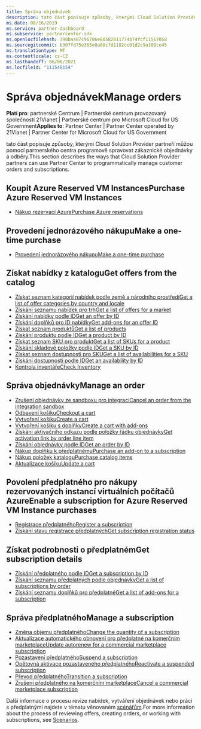 ```yaml
---
title: Správa objednávek
description: tato část popisuje způsoby, kterými Cloud Solution Provider partneři můžou pomocí partnerského centra programově spravovat zákaznické objednávky a odběry.
ms.date: 08/16/2019
ms.service: partner-dashboard
ms.subservice: partnercenter-sdk
ms.openlocfilehash: 390baa87c96706e60582811774b74fcf11567058
ms.sourcegitcommit: b307fd75e305e0a88cfd1182cc01d2c9a108ce45
ms.translationtype: MT
ms.contentlocale: cs-CZ
ms.lasthandoff: 06/06/2021
ms.locfileid: "111548154"
---
```

# <a name="manage-orders"></a><span data-ttu-id="59513-103">Správa objednávek</span><span class="sxs-lookup"><span data-stu-id="59513-103">Manage orders</span></span>

<span data-ttu-id="59513-104">**Platí pro**: partnerské Centrum | Partnerské centrum provozovaný společností 21Vianet | Partnerské centrum pro Microsoft Cloud for US Government</span><span class="sxs-lookup"><span data-stu-id="59513-104">**Applies to**: Partner Center | Partner Center operated by 21Vianet | Partner Center for Microsoft Cloud for US Government</span></span>

<span data-ttu-id="59513-105">tato část popisuje způsoby, kterými Cloud Solution Provider partneři můžou pomocí partnerského centra programově spravovat zákaznické objednávky a odběry.</span><span class="sxs-lookup"><span data-stu-id="59513-105">This section describes the ways that Cloud Solution Provider partners can use Partner Center to programmatically manage customer orders and subscriptions.</span></span>

## <a name="purchase-azure-reserved-vm-instances"></a><span data-ttu-id="59513-106">Koupit Azure Reserved VM Instances</span><span class="sxs-lookup"><span data-stu-id="59513-106">Purchase Azure Reserved VM Instances</span></span>

- [<span data-ttu-id="59513-107">Nákup rezervací Azure</span><span class="sxs-lookup"><span data-stu-id="59513-107">Purchase Azure reservations</span></span>](purchase-azure-reservations.md)

## <a name="make-a-one-time-purchase"></a><span data-ttu-id="59513-108">Provedení jednorázového nákupu</span><span class="sxs-lookup"><span data-stu-id="59513-108">Make a one-time purchase</span></span>

- [<span data-ttu-id="59513-109">Provedení jednorázového nákupu</span><span class="sxs-lookup"><span data-stu-id="59513-109">Make a one-time purchase</span></span>](make-a-one-time-purchase.md)

## <a name="get-offers-from-the-catalog"></a><span data-ttu-id="59513-110">Získat nabídky z katalogu</span><span class="sxs-lookup"><span data-stu-id="59513-110">Get offers from the catalog</span></span>

- [<span data-ttu-id="59513-111">Získat seznam kategorií nabídek podle země a národního prostředí</span><span class="sxs-lookup"><span data-stu-id="59513-111">Get a list of offer categories by country and locale</span></span>](get-a-list-of-offer-categories-by-country-and-locale.md)
- [<span data-ttu-id="59513-112">Získání seznamu nabídek pro trh</span><span class="sxs-lookup"><span data-stu-id="59513-112">Get a list of offers for a market</span></span>](get-a-list-of-offers-for-a-market.md)
- [<span data-ttu-id="59513-113">Získání nabídky podle ID</span><span class="sxs-lookup"><span data-stu-id="59513-113">Get an offer by ID</span></span>](get-an-offer-by-id.md)
- [<span data-ttu-id="59513-114">Získání doplňků pro ID nabídky</span><span class="sxs-lookup"><span data-stu-id="59513-114">Get add-ons for an offer ID</span></span>](get-addon-offers-by-offer-id.md)
- [<span data-ttu-id="59513-115">Získat seznam produktů</span><span class="sxs-lookup"><span data-stu-id="59513-115">Get a list of products</span></span>](get-a-list-of-products.md)
- [<span data-ttu-id="59513-116">Získání produktu podle ID</span><span class="sxs-lookup"><span data-stu-id="59513-116">Get a product by ID</span></span>](get-a-product-by-id.md)
- [<span data-ttu-id="59513-117">Získat seznam SKU pro produkt</span><span class="sxs-lookup"><span data-stu-id="59513-117">Get a list of SKUs for a product</span></span>](get-a-list-of-skus-for-a-product.md)
- [<span data-ttu-id="59513-118">Získání skladové položky podle ID</span><span class="sxs-lookup"><span data-stu-id="59513-118">Get a SKU by ID</span></span>](get-a-sku-by-id.md)
- [<span data-ttu-id="59513-119">Získat seznam dostupnosti pro SKU</span><span class="sxs-lookup"><span data-stu-id="59513-119">Get a list of availabilities for a SKU</span></span>](get-a-list-of-availabilities-for-a-sku.md)
- [<span data-ttu-id="59513-120">Získání dostupnosti podle ID</span><span class="sxs-lookup"><span data-stu-id="59513-120">Get an availability by ID</span></span>](get-an-availability-by-id.md)
- [<span data-ttu-id="59513-121">Kontrola inventáře</span><span class="sxs-lookup"><span data-stu-id="59513-121">Check Inventory</span></span>](check-inventory.md)

## <a name="manage-an-order"></a><span data-ttu-id="59513-122">Správa objednávky</span><span class="sxs-lookup"><span data-stu-id="59513-122">Manage an order</span></span>

- [<span data-ttu-id="59513-123">Zrušení objednávky ze sandboxu pro integraci</span><span class="sxs-lookup"><span data-stu-id="59513-123">Cancel an order from the integration sandbox</span></span>](cancel-an-order-from-the-integration-sandbox.md)
- [<span data-ttu-id="59513-124">Odbavení košíku</span><span class="sxs-lookup"><span data-stu-id="59513-124">Checkout a cart</span></span>](checkout-a-cart.md)
- [<span data-ttu-id="59513-125">Vytvoření košíku</span><span class="sxs-lookup"><span data-stu-id="59513-125">Create a cart</span></span>](create-a-cart.md)
- [<span data-ttu-id="59513-126">Vytvoření košíku s doplňky</span><span class="sxs-lookup"><span data-stu-id="59513-126">Create a cart with add-ons</span></span>](create-a-cart-with-add-ons.md)
- [<span data-ttu-id="59513-127">Získání aktivačního odkazu podle položky řádku objednávky</span><span class="sxs-lookup"><span data-stu-id="59513-127">Get activation link by order line item</span></span>](get-activation-link-by-order-line-item.md)
- [<span data-ttu-id="59513-128">Získání objednávky podle ID</span><span class="sxs-lookup"><span data-stu-id="59513-128">Get an order by ID</span></span>](get-an-order-by-id.md)
- [<span data-ttu-id="59513-129">Nákup doplňku k předplatnému</span><span class="sxs-lookup"><span data-stu-id="59513-129">Purchase an add-on to a subscription</span></span>](purchase-an-add-on-to-a-subscription.md)
- [<span data-ttu-id="59513-130">Nákup položek katalogu</span><span class="sxs-lookup"><span data-stu-id="59513-130">Purchase catalog items</span></span>](purchase-catalog-items.md)
- [<span data-ttu-id="59513-131">Aktualizace košíku</span><span class="sxs-lookup"><span data-stu-id="59513-131">Update a cart</span></span>](update-a-cart.md)

## <a name="enable-a-subscription-for-azure-reserved-vm-instance-purchases"></a><span data-ttu-id="59513-132">Povolení předplatného pro nákupy rezervovaných instancí virtuálních počítačů Azure</span><span class="sxs-lookup"><span data-stu-id="59513-132">Enable a subscription for Azure Reserved VM Instance purchases</span></span>

- [<span data-ttu-id="59513-133">Registrace předplatného</span><span class="sxs-lookup"><span data-stu-id="59513-133">Register a subscription</span></span>](register-a-subscription.md)
- [<span data-ttu-id="59513-134">Získání stavu registrace předplatných</span><span class="sxs-lookup"><span data-stu-id="59513-134">Get subscription registration status</span></span>](get-subscription-registration-status.md)

## <a name="get-subscription-details"></a><span data-ttu-id="59513-135">Získat podrobnosti o předplatném</span><span class="sxs-lookup"><span data-stu-id="59513-135">Get subscription details</span></span>

- [<span data-ttu-id="59513-136">Získání předplatného podle ID</span><span class="sxs-lookup"><span data-stu-id="59513-136">Get a subscription by ID</span></span>](get-a-subscription-by-id.md)
- [<span data-ttu-id="59513-137">Získání seznamu předplatných podle objednávky</span><span class="sxs-lookup"><span data-stu-id="59513-137">Get a list of subscriptions by order</span></span>](get-a-list-of-subscriptions-by-order.md)
- [<span data-ttu-id="59513-138">Získání seznamu doplňků pro předplatné</span><span class="sxs-lookup"><span data-stu-id="59513-138">Get a list of add-ons for a subscription</span></span>](get-a-list-of-add-ons-for-a-subscription.md)

## <a name="manage-a-subscription"></a><span data-ttu-id="59513-139">Správa předplatného</span><span class="sxs-lookup"><span data-stu-id="59513-139">Manage a subscription</span></span>

- [<span data-ttu-id="59513-140">Změna objemu předplatného</span><span class="sxs-lookup"><span data-stu-id="59513-140">Change the quantity of a subscription</span></span>](change-the-quantity-of-a-subscription.md)
- [<span data-ttu-id="59513-141">Aktualizace automatického obnovení pro předplatné na komerčním marketplace</span><span class="sxs-lookup"><span data-stu-id="59513-141">Update autorenew for a commercial marketplace subscription</span></span>](update-autorenew-for-an-azure-marketplace-subscription.md)
- [<span data-ttu-id="59513-142">Pozastavení předplatného</span><span class="sxs-lookup"><span data-stu-id="59513-142">Suspend a subscription</span></span>](suspend-a-subscription.md)
- [<span data-ttu-id="59513-143">Opětovná aktivace pozastaveného předplatného</span><span class="sxs-lookup"><span data-stu-id="59513-143">Reactivate a suspended subscription</span></span>](reactivate-a-suspended-a-subscription.md)
- [<span data-ttu-id="59513-144">Převod předplatného</span><span class="sxs-lookup"><span data-stu-id="59513-144">Transition a subscription</span></span>](transition-a-subscription.md)
- [<span data-ttu-id="59513-145">Zrušení předplatného na komerčním marketplace</span><span class="sxs-lookup"><span data-stu-id="59513-145">Cancel a commercial marketplace subscription</span></span>](cancel-an-azure-marketplace-subscription.md)

<span data-ttu-id="59513-146">Další informace o procesu revize nabídek, vytváření objednávek nebo práci s předplatnými najdete v tématu věnovaném [scénářům](scenarios.md).</span><span class="sxs-lookup"><span data-stu-id="59513-146">For more information about the process of reviewing offers, creating orders, or working with subscriptions, see [Scenarios](scenarios.md).</span></span>
